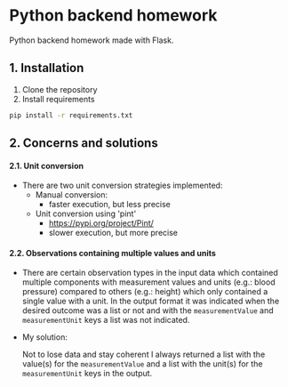 # Python backend homework

Python backend homework made with Flask.

## 1. Installation
1. Clone the repository
2. Install requirements
  ```bash
  pip install -r requirements.txt
  ```

## 2. Concerns and solutions
#### 2.1. Unit conversion
   - There are two unit conversion strategies implemented:
       - Manual conversion:
           - faster execution, but less precise
       - Unit conversion using 'pint'
           - https://pypi.org/project/Pint/
           - slower execution, but more precise

#### 2.2. Observations containing multiple values and units

   - There are certain observation types in the input data which contained multiple components with measurement values and units (e.g.: blood pressure) compared to others (e.g.: height) which only contained a single value with a unit.
   In the output format it was indicated when the desired outcome was a list or not and with the `measurementValue` and `measurementUnit` keys a list was not indicated.
   - My solution:

     Not to lose data and stay coherent I always returned a list with the value(s) for the `measurementValue` and a list with the unit(s) for the `measurementUnit` keys in the output.


